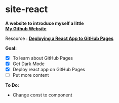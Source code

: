 # site-react

**A website to introduce myself a little**\
**[My Github Website](https://futomaki-bit.github.io/site-react/)**

Resource : [**Deploying a React App to GitHub Pages**](https://github.com/gitname/react-gh-pages)

**Goal:**
- [x] To learn about GitHub Pages 
- [x] Get Dark Mode
- [x] Deploy react app on GitHub Pages
- [ ] Put more content

**To Do:**
- Change const to component
